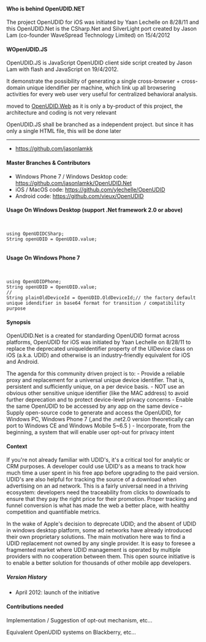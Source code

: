 <h4>Who is behind OpenUDID.NET</h4>

<p>The project OpenUDID for iOS was initiated by Yaan Lechelle on 8/28/11 and 
this OpenUDID.Net is the CSharp.Net and SilverLight port created by Jason Lam (co-founder WaveSpread Technology Limited) on 15/4/2012</p>

<h4>WOpenUDID.JS</h4>

<p>OpenUDID.JS is JavaScript OpenUDID client side script created by Jason Lam with flash and JavaScript on 19/4/2012. 

It demonstrate the possibility of generating a single cross-browser + cross-domain unique idendifier per machine,
which link up all browsering activities for every web user very useful for centralized behavioral analysis.

<p>moved to <a href="https://github.com/jasonlamkk/OpenUDID.Web">OpenUDID.Web</a> as it is only a by-product of this project, the architecture and coding is not very relevant</p>
</p>

<p>OpenUDID.JS shall be branched as a independent project. but since it has only a single HTML file, this will be done later </p>

<hr/>
<ul>
<li><a href="https://github.com/jasonlamkk">https://github.com/jasonlamkk</a></li>
</ul><h4>Master Branches &amp; Contributors</h4>

<ul>
<li>Windows Phone 7 / Windows Desktop code: <a href="https://github.com/jasonlamkk/OpenUDID.Net">https://github.com/jasonlamkk/OpenUDID.Net</a></li>
<li>iOS / MacOS code: <a href="https://github.com/ylechelle/OpenUDID">https://github.com/ylechelle/OpenUDID</a></li>
<li>Android code: <a href="https://github.com/vieux/OpenUDID">https://github.com/vieux/OpenUDID</a></li>
</ul>


<h4>Usage On Windows Desktop (support .Net framework 2.0 or above)</h4>

<pre><code>

using OpenUDIDCSharp;
String openUDID = OpenUDID.value;

</code></pre>

<h4>Usage On Windows Phone 7</h4>

<pre><code>

using OpenUDIDPhone;
String openUDID = OpenUDID.value;
//
String plainOldDeviceId = OpenUDID.OldDeviceId;// the factory default unique idendifier in base64 format for transition / compatibility purpose
</code></pre>

<h4>Synopsis</h4>

<p>OpenUDID.Net is a created for standarding OpenUDID format across platforms, 
OpenUDID for iOS was initiated by Yaan Lechelle on 8/28/11 to replace the deprecated uniqueIdentifier property of the UIDevice class on iOS (a.k.a. UDID) and otherwise is an industry-friendly equivalent for iOS and Android.</p>

<p>The agenda for this community driven project is to:
- Provide a reliable proxy and replacement for a universal unique device identifier. That is, persistent and sufficiently unique, on a per device basis.
- NOT use an obvious other sensitive unique identifier (like the MAC address) to avoid further deprecation and to protect device-level privacy concerns
- Enable the same OpenUDID to be accessed by any app on the same device
- Supply open-source code to generate and access the OpenUDID, for Windows PC, Windows Phone 7 (,and the .net2.0 version theoretically can port to Windows CE and Windows Mobile 5~6.5 )
- Incorporate, from the beginning, a system that will enable user opt-out for privacy intent</p>

<h4>Context</h4>

<p>If you're not already familiar with UDID's, it's a critical tool for analytic or CRM purposes. A developer could use UDID's as a means to track how much time a user spent in his free app before upgrading to the paid version. UDID's are also helpful for tracking the source of a download when advertising on an ad network. This is a fairly universal need in a thriving ecosystem: developers need the traceability from clicks to downloads to ensure that they pay the right price for their promotion. Proper tracking and funnel conversion is what has made the web a better place, with healthy competition and quantifiable metrics.</p>

<p>In the wake of Apple's decision to deprecate UDID;
 and the absent of UDID in windows desktop platform, some ad networks have already introduced their own proprietary solutions. The main motivation here was to find a UDID replacement not owned by any single provider. It is easy to foresee a fragmented market where UDID management is operated by multiple providers with no cooperation between them. This open source initiative is to enable a better solution for thousands of other mobile app developers.</p>

<h5>Version History</h5>

<ul>
<li>April 2012: launch of the initiative</li>
</ul><h4>Contributions needed</h4>

<p>Implementation / Suggestion of opt-out mechanism, etc...</p>
<p>Equivalent OpenUDID systems on Blackberry, etc...</p>